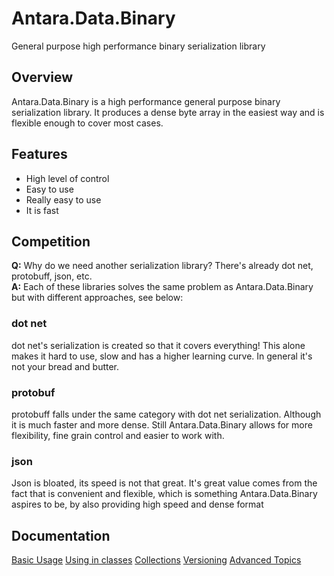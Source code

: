 # Antara.Data.Binary
General purpose high performance binary serialization library

## Overview

Antara.Data.Binary is a high performance general purpose binary serialization library. It produces a dense byte array in the easiest way and is flexible enough to cover most cases.

## Features

* High level of control
* Easy to use
* Really easy to use
* It is fast

## Competition

**Q:** Why do we need another serialization library? There's already dot net, protobuff, json, etc.  
**A:** Each of these libraries solves the same problem as Antara.Data.Binary but with different approaches, see below:

### dot net

dot net's serialization is created so that it covers everything! This alone makes it hard to use, slow and has a higher learning curve. In general it's not your bread and butter.

### protobuf

protobuff falls under the same category with dot net serialization. Although it is much faster and more dense. Still Antara.Data.Binary allows for more flexibility, fine grain control and easier to work with.

### json

Json is bloated, its speed is not that great. It's great value comes from the fact that is convenient and flexible, which is something Antara.Data.Binary aspires to be, by also providing high speed and dense format

## Documentation

[Basic Usage](BASIC_USAGE.md)  [Using in classes](CLASSES.md)  [Collections](COLLECTIONS.md)  [Versioning](VERSIONING.md)  [Advanced Topics](ADVANCED_TOPICS.md)





